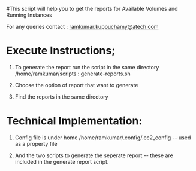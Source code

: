 #This script will help you to get the reports for Available Volumes and Running Instances

For any queries contact : ramkumar.kuppuchamy@atech.com

Execute Instructions;
=======================
1. To generate the report run the script in the same directory
/home/ramkumar/scripts : generate-reports.sh

2. Choose the option of report that want to generate

3. Find the reports in the same directory

Technical Implementation:
==========================

1. Config file is under home /home/ramkumar/.config/.ec2_config -- used as a property file

2. And the two scripts to generate the seperate report -- these are included
in the generate report script.

